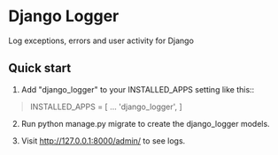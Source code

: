 # Django Logger
Log exceptions, errors and user activity for Django

## Quick start
1. Add "django_logger" to your INSTALLED_APPS setting like this::

> INSTALLED_APPS = [ ... 'django_logger', ]

2. Run python manage.py migrate to create the django_logger models.

4. Visit http://127.0.0.1:8000/admin/ to see logs.
